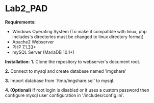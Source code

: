 # Lab2_PAD

**Requirements:**
* Windows Operating System (To make it compatible with linux, php includes's directories must be changed to linux directory format)
* Apache2 Webserver
* PHP 7.1.33+
* mySQL Server (MariaDB 10.1+)

**Installation:**
**1.** Clone the repository to webserver's document root.

**2.** Connect to mysql and create database named 'imgshare'

**3.** Import database from '/tmp/imgshare.sql' to mysql.

**4. (Optional)**  If root login is disabled or it uses a custom password then configure mysql user configuration in '/includes/config.ini'.
